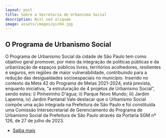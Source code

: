 ```yaml
---
layout: post
title: Sobre a Secretaria de Urbanismo Social
description: Nisl sed aliquam
image: assets/images/pic04.jpg
---
```


<h2>O Programa de Urbanismo Social</h2>
<p>O Programa de Urbanismo Social da cidade de São Paulo tem como objetivo geral promover, por meio da integração de políticas públicas e da urbanização de espaços públicos livres, territórios acolhedores, resilientes e seguros, em regiões de maior vulnerabilidade, contribuindo para a redução das desigualdades socioespaciais no município. Inserido no contexto da Meta 42 do Programa de Metas 2021-2024, está prevista, enquanto iniciativa, “a estruturação de 4 projetos de Urbanismo Social”, sendo estes: i) Pinheirinho D'água; ii) Parque Novo Mundo; iii) Jardim Lapenna; iv) Jardim Pantanal Vale destacar que o Urbanismo Social compõe uma ação integrada na Prefeitura de São Paulo e foi constituída uma Comissão Intersecretarial de Gerenciamento do Programa de Urbanismo Social da Prefeitura de São Paulo através da Portaria SGM nº 126, de 27 de julho de 2023. </p>
<ul class="actions">
	<li><a href="" class="button">Saiba mais</a></li>
</ul>
